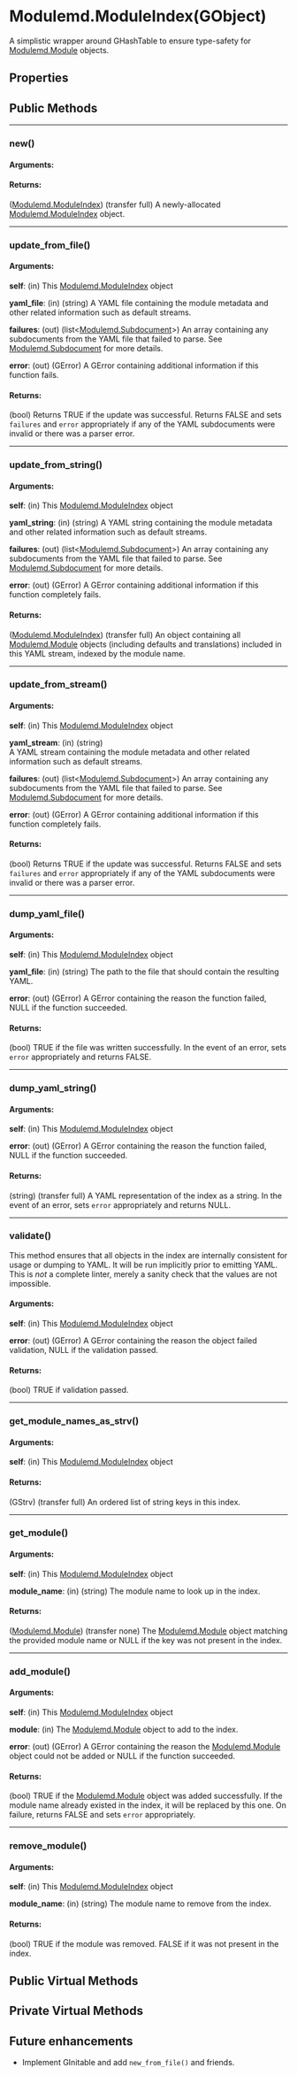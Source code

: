 # Modulemd.ModuleIndex(GObject)
A simplistic wrapper around GHashTable to ensure type-safety for [Modulemd.Module](Modulemd.Module.md) objects.

## Properties

## Public Methods

---
### new()
#### Arguments:
#### Returns:
([Modulemd.ModuleIndex](Modulemd.ModuleIndex.md)) (transfer full) A newly-allocated [Modulemd.ModuleIndex](Modulemd.ModuleIndex.md) object.

---
### update_from_file()
#### Arguments:
__self__: (in) This [Modulemd.ModuleIndex](Modulemd.ModuleIndex.md) object

__yaml_file__: (in) (string) A YAML file containing the module metadata and other related information such as default streams.

__failures__: (out) (list<[Modulemd.Subdocument](Modulemd.Subdocument.md)>) An array containing any subdocuments from the YAML file that failed to parse. See [Modulemd.Subdocument](Modulemd.Subdocument.md) for more details.

__error__: (out) (GError) A GError containing additional information if this function fails.

#### Returns:
(bool) Returns TRUE if the update was successful. Returns FALSE and sets `failures` and `error` appropriately if any of the YAML subdocuments were invalid or there was a parser error.

---
### update_from_string()
#### Arguments:
__self__: (in) This [Modulemd.ModuleIndex](Modulemd.ModuleIndex.md) object

__yaml_string__: (in) (string) A YAML string containing the module metadata and other related information such as default streams.

__failures__: (out) (list<[Modulemd.Subdocument](Modulemd.Subdocument.md)>) An array containing any subdocuments from the YAML file that failed to parse. See [Modulemd.Subdocument](Modulemd.Subdocument.md) for more details.

__error__: (out) (GError) A GError containing additional information if this function completely fails.

#### Returns:
([Modulemd.ModuleIndex](Modulemd.ModuleIndex.md)) (transfer full) An object containing all [Modulemd.Module](Modulemd.Module.md) objects (including defaults and translations) included in this YAML stream, indexed by the module name.

---
### update_from_stream()
#### Arguments:
__self__: (in) This [Modulemd.ModuleIndex](Modulemd.ModuleIndex.md) object

__yaml_stream__: (in) (string) 	
A YAML stream containing the module metadata and other related information such as default streams.

__failures__: (out) (list<[Modulemd.Subdocument](Modulemd.Subdocument.md)>) An array containing any subdocuments from the YAML file that failed to parse. See [Modulemd.Subdocument](Modulemd.Subdocument.md) for more details.

__error__: (out) (GError) A GError containing additional information if this function completely fails.

#### Returns:
(bool) Returns TRUE if the update was successful. Returns FALSE and sets `failures` and `error` appropriately if any of the YAML subdocuments were invalid or there was a parser error.

---
### dump_yaml_file()
#### Arguments:
__self__: (in) This [Modulemd.ModuleIndex](Modulemd.ModuleIndex.md) object

__yaml_file__: (in) (string) The path to the file that should contain the resulting YAML.

__error__: (out) (GError) A GError containing the reason the function failed, NULL if the function succeeded.

#### Returns:
(bool) TRUE if the file was written successfully. In the event of an error, sets `error` appropriately and returns FALSE.

---
### dump_yaml_string()
#### Arguments:
__self__: (in) This [Modulemd.ModuleIndex](Modulemd.ModuleIndex.md) object

__error__: (out) (GError) A GError containing the reason the function failed, NULL if the function succeeded.

#### Returns:
(string) (transfer full) A YAML representation of the index as a string. In the event of an error, sets `error` appropriately and returns NULL.

---
### validate()
This method ensures that all objects in the index are internally consistent for usage or dumping to YAML. It will be run implicitly prior to emitting YAML. This is *not* a complete linter, merely a sanity check that the values are not impossible.

#### Arguments:
__self__: (in) This [Modulemd.ModuleIndex](Modulemd.ModuleIndex.md) object

__error__: (out) (GError) A GError containing the reason the object failed validation, NULL if the validation passed.

#### Returns:
(bool) TRUE if validation passed.

---
### get_module_names_as_strv()
#### Arguments:
__self__: (in) This [Modulemd.ModuleIndex](Modulemd.ModuleIndex.md) object

#### Returns:
(GStrv) (transfer full) An ordered list of string keys in this index.

---
### get_module()
#### Arguments:
__self__: (in) This [Modulemd.ModuleIndex](Modulemd.ModuleIndex.md) object

__module_name__: (in) (string) The module name to look up in the index.

#### Returns:
([Modulemd.Module](Modulemd.Module.md)) (transfer none) The [Modulemd.Module](Modulemd.Module.md) object matching the provided module name or NULL if the key was not present in the index.

---
### add_module()
#### Arguments:
__self__: (in) This [Modulemd.ModuleIndex](Modulemd.ModuleIndex.md) object

__module__: (in) The [Modulemd.Module](Modulemd.Module.md) object to add to the index.

__error__: (out) (GError) A GError containing the reason the [Modulemd.Module](Modulemd.Module.md) object could not be added or NULL if the function succeeded.

#### Returns:
(bool) TRUE if the [Modulemd.Module](Modulemd.Module.md) object was added successfully. If the module name already existed in the index, it will be replaced by this one. On failure, returns FALSE and sets `error` appropriately.

---
### remove_module()
#### Arguments:
__self__: (in) This [Modulemd.ModuleIndex](Modulemd.ModuleIndex.md) object

__module_name__: (in) (string) The module name to remove from the index.

#### Returns:
(bool) TRUE if the module was removed. FALSE if it was not present in the index.

## Public Virtual Methods

## Private Virtual Methods


## Future enhancements
* Implement GInitable and add `new_from_file()` and friends.
